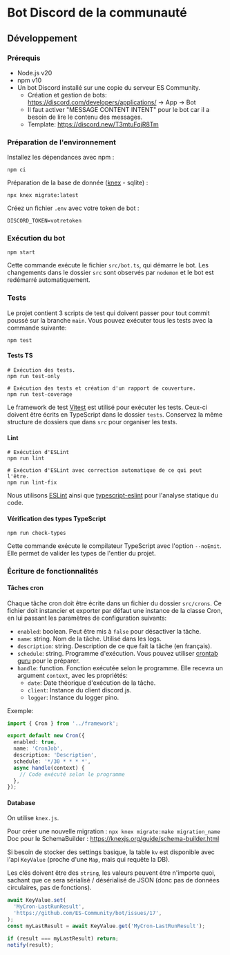 # Bot Discord de la communauté

## Développement

### Prérequis

- Node.js v20
- npm v10
- Un bot Discord installé sur une copie du serveur ES Community.
  - Création et gestion de bots: https://discord.com/developers/applications/ -> App -> Bot
  - Il faut activer "MESSAGE CONTENT INTENT" pour le bot car il a besoin de lire le contenu des messages.
  - Template: https://discord.new/T3mtuFqjR8Tm

### Préparation de l'environnement

Installez les dépendances avec npm :

```console
npm ci
```

Préparation de la base de donnée ([knex](https://knexjs.org/guide/migrations.html#migration-cli) - sqlite) :

```console
npx knex migrate:latest
```

Créez un fichier `.env` avec votre token de bot :

```env
DISCORD_TOKEN=votretoken
```

### Exécution du bot

```console
npm start
```

Cette commande exécute le fichier `src/bot.ts`, qui démarre le bot. Les changements dans le dossier `src` sont observés par `nodemon` et le bot est redémarré automatiquement.

### Tests

Le projet contient 3 scripts de test qui doivent passer pour tout commit poussé sur la branche `main`. Vous pouvez exécuter tous les tests avec la commande suivante:

```console
npm test
```

#### Tests TS

```console
# Exécution des tests.
npm run test-only

# Exécution des tests et création d'un rapport de couverture.
npm run test-coverage
```

Le framework de test [Vitest](https://vitest.dev/) est utilisé pour exécuter les tests.
Ceux-ci doivent être écrits en TypeScript dans le dossier `tests`.
Conservez la même structure de dossiers que dans `src` pour organiser les tests.

#### Lint

```console
# Exécution d'ESLint
npm run lint

# Exécution d'ESLint avec correction automatique de ce qui peut l'être.
npm run lint-fix
```

Nous utilisons [ESLint](https://eslint.org/) ainsi que [typescript-eslint](https://github.com/typescript-eslint/typescript-eslint) pour l'analyse statique du code.

#### Vérification des types TypeScript

```console
npm run check-types
```

Cette commande exécute le compilateur TypeScript avec l'option `--noEmit`.
Elle permet de valider les types de l'entier du projet.

### Écriture de fonctionnalités

#### Tâches cron

Chaque tâche cron doit être écrite dans un fichier du dossier `src/crons`. Ce
fichier doit instancier et exporter par défaut une instance de la classe Cron,
en lui passant les paramètres de configuration suivants:

- `enabled`: boolean. Peut être mis à `false` pour désactiver la tâche.
- `name`: string. Nom de la tâche. Utilisé dans les logs.
- `description`: string. Description de ce que fait la tâche (en français).
- `schedule`: string. Programme d'exécution. Vous pouvez utiliser [crontab guru](https://crontab.guru/) pour le préparer.
- `handle`: function. Fonction exécutée selon le programme. Elle recevra un argument `context`, avec les propriétés:
  - `date`: Date théorique d'exécution de la tâche.
  - `client`: Instance du client discord.js.
  - `logger`: Instance du logger pino.

Exemple:

```ts
import { Cron } from '../framework';

export default new Cron({
  enabled: true,
  name: 'CronJob',
  description: 'Description',
  schedule: '*/30 * * * *',
  async handle(context) {
    // Code exécuté selon le programme
  },
});
```

#### Database

On utilise `knex.js`.

Pour créer une nouvelle migration : `npx knex migrate:make migration_name`
Doc pour le SchemaBuilder : https://knexjs.org/guide/schema-builder.html

Si besoin de stocker des settings basique, la table `kv` est disponible avec l'api `KeyValue` (proche d'une `Map`, mais qui requête la DB).

Les clés doivent être des `string`, les valeurs peuvent être n'importe quoi, sachant que ce sera sérialisé / désérialisé de JSON (donc pas de données circulaires, pas de fonctions).

```typescript
await KeyValue.set(
  'MyCron-LastRunResult',
  'https://github.com/ES-Community/bot/issues/17',
);
const myLastResult = await KeyValue.get('MyCron-LastRunResult');

if (result === myLastResult) return;
notify(result);
```
